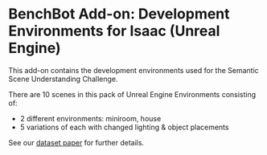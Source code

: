 # BenchBot Add-on: Development Environments for Isaac (Unreal Engine)

This add-on contains the development environments used for the Semantic Scene Understanding Challenge.

There are 10 scenes in this pack of Unreal Engine Environments consisting of:

- 2 different environments: miniroom, house
- 5 variations of each with changed lighting & object placements

See our [dataset paper](https://arxiv.org/abs/2009.05246) for further details.
